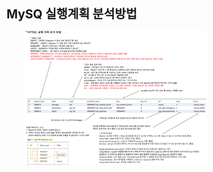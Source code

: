 # MySQ 실행계획 분석방법

<figure><img src="../../.gitbook/assets/image (2) (1).png" alt=""><figcaption></figcaption></figure>
